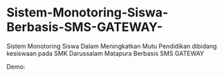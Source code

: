 # Sistem-Monotoring-Siswa-Berbasis-SMS-GATEWAY-
Sistem Monotoring Siswa Dalam Meningkatkan Mutu Pendidikan dibidang kesiswaan pada SMK Darussalam Matapura Berbasis SMS GATEWAY

Demo:
